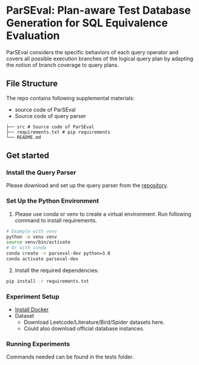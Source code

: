 # ParSEval: Plan-aware Test Database Generation for SQL Equivalence Evaluation

ParSEval considers the specific behaviors of each query operator and covers all possible execution branches of the logical query plan by adapting the notion of branch coverage to query plans.

## File Structure

The repo contains following supplemental materials:
- source code of ParSEval
- Source code of query parser
```
├── src # Source code of ParSEval
├── requirements.txt # pip requirements
└── README.md
```

## Get started 
### Install the Query Parser

Please download and set up the query parser from the [repository](https://github.com/sfu-db/qParser).

### Set Up the Python Environment

1. Please use conda or venv to create a virtual environment. Run following command to install requirements.

```bash
# Example with venv
python -m venv venv
source venv/bin/activate
# Or with conda
conda create -n parseval-dev python=3.8
conda activate parseval-dev
```
2. Install the required dependencies:
```bash
pip install -r requirements.txt
```

### Experiment Setup

- [Install Docker](https://docs.docker.com/engine/install/)
- Dataset
    - Download Leetcode/Literature/Bird/Spider datasets here.
    - Could also download official database instances.

### Running Experiments
Commands needed can be found in the tests folder.


